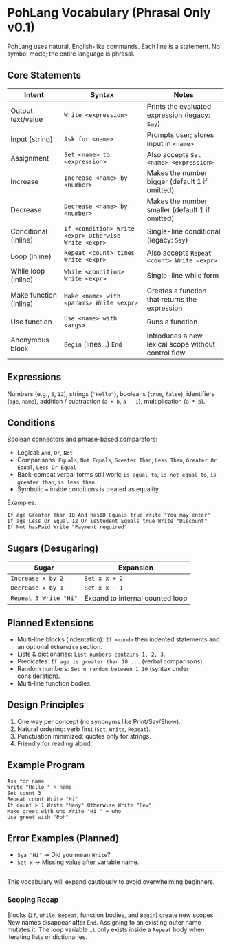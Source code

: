 # PohLang Vocabulary (Phrasal Only v0.1)

PohLang uses natural, English-like commands. Each line is a statement. No symbol mode; the entire language is phrasal.

## Core Statements

| Intent | Syntax | Notes |
|--------|--------|-------|
| Output text/value | `Write <expression>` | Prints the evaluated expression (legacy: `Say`) |
| Input (string) | `Ask for <name>` | Prompts user; stores input in `<name>` |
| Assignment | `Set <name> to <expression>` | Also accepts `Set <name> <expression>` |
| Increase | `Increase <name> by <number>` | Makes the number bigger (default 1 if omitted) |
| Decrease | `Decrease <name> by <number>` | Makes the number smaller (default 1 if omitted) |
| Conditional (inline) | `If <condition> Write <expr> Otherwise Write <expr>` | Single-line conditional (legacy: `Say`) |
| Loop (inline) | `Repeat <count> times Write <expr>` | Also accepts `Repeat <count> Write <expr>` |
| While loop (inline) | `While <condition> Write <expr>` | Single-line while form |
| Make function (inline) | `Make <name> with <params> Write <expr>` | Creates a function that returns the expression |
| Use function | `Use <name> with <args>` | Runs a function |
| Anonymous block | `Begin` (lines...) `End` | Introduces a new lexical scope without control flow |

## Expressions
Numbers (e.g., `5`, `12`), strings (`"Hello"`), booleans (`true`, `false`), identifiers (`age`, `name`), addition / subtraction (`a + b`, `a - 1`), multiplication (`a * b`).

## Conditions
Boolean connectors and phrase-based comparators:
- Logical: `And`, `Or`, `Not`
- Comparisons: `Equals`, `Not Equals`, `Greater Than`, `Less Than`, `Greater Or Equal`, `Less Or Equal`
- Back-compat verbal forms still work: `is equal to`, `is not equal to`, `is greater than`, `is less than`
- Symbolic `=` inside conditions is treated as equality.

Examples:
```
If age Greater Than 18 And hasID Equals true Write "You may enter"
If age Less Or Equal 12 Or isStudent Equals true Write "Discount"
If Not hasPaid Write "Payment required"
```

## Sugars (Desugaring)
| Sugar | Expansion |
|-------|-----------|
| `Increase x by 2` | `Set x x + 2` |
| `Decrease x by 1` | `Set x x - 1` |
| `Repeat 5 Write "Hi"` | Expand to internal counted loop |

## Planned Extensions
- Multi-line blocks (indentation): `If <cond>` then indented statements and an optional `Otherwise` section.
- Lists & dictionaries: `List numbers contains 1, 2, 3`.
- Predicates: `If age is greater than 18 ...` (verbal comparisons).
- Random numbers: `Set n random between 1 10` (syntax under consideration).
- Multi-line function bodies.

## Design Principles
1. One way per concept (no synonyms like Print/Say/Show).
2. Natural ordering: verb first (`Set`, `Write`, `Repeat`).
3. Punctuation minimized; quotes only for strings.
4. Friendly for reading aloud.

## Example Program
```
Ask for name
Write "Hello " + name
Set count 3
Repeat count Write "Hi"
If count > 1 Write "Many" Otherwise Write "Few"
Make greet with who Write "Hi " + who
Use greet with "Poh"
```

## Error Examples (Planned)
- `Sya "Hi"` → Did you mean `Write`?
- `Set x` → Missing value after variable name.

---
This vocabulary will expand cautiously to avoid overwhelming beginners.

### Scoping Recap
Blocks (`If`, `While`, `Repeat`, function bodies, and `Begin`) create new scopes. New names disappear after `End`. Assigning to an existing outer name mutates it. The loop variable `it` only exists inside a `Repeat` body when iterating lists or dictionaries.
